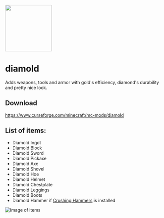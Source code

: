 <a href="https://www.curseforge.com/minecraft/mc-mods/fabric-api"><img src="https://i.imgur.com/Ol1Tcf8.png" width="150"></a>
# diamold
Adds weapons, tools and armor with gold's efficiency, diamond's durability and pretty nice look.

## Download
https://www.curseforge.com/minecraft/mc-mods/diamold

## List of items:
* Diamold Ingot
* Diamold Block
* Diamold Sword
* Diamold Pickaxe
* Diamold Axe
* Diamold Shovel
* Diamold Hoe
* Diamold Helmet
* Diamold Chestplate
* Diamold Leggings
* Diamold Boots
* Diamold Hammer if [Crushing Hammers](https://www.curseforge.com/minecraft/mc-mods/crushing-hammers) is installed

![Image of items](https://raw.githubusercontent.com/xVemu/diamold/master/2020-10-24_17.02.27.png)
